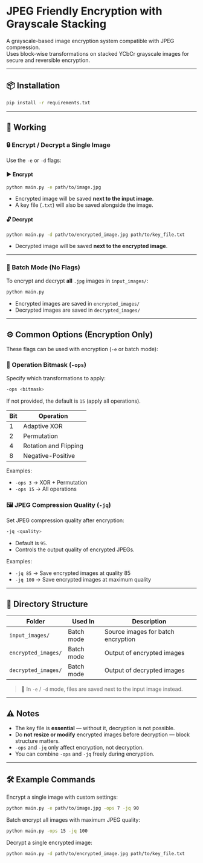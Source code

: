 # JPEG Friendly Encryption with Grayscale Stacking

A grayscale-based image encryption system compatible with JPEG compression.  
Uses block-wise transformations on stacked YCbCr grayscale images for secure and reversible encryption.

---

## 📦 Installation

```bash
pip install -r requirements.txt
```

---

## 🚀 Working

### 🔒 Encrypt / Decrypt a Single Image

Use the `-e` or `-d` flags:

#### ▶️ Encrypt

```bash
python main.py -e path/to/image.jpg
```

- Encrypted image will be saved **next to the input image**.
- A key file (`.txt`) will also be saved alongside the image.

#### 🔓 Decrypt

```bash
python main.py -d path/to/encrypted_image.jpg path/to/key_file.txt
```

- Decrypted image will be saved **next to the encrypted image**.

---

### 📁 Batch Mode (No Flags)

To encrypt and decrypt **all** `.jpg` images in `input_images/`:

```bash
python main.py
```

- Encrypted images are saved in `encrypted_images/`
- Decrypted images are saved in `decrypted_images/`

---

## ⚙️ Common Options (Encryption Only)

These flags can be used with encryption (`-e` or batch mode):

### 🔢 Operation Bitmask (`-ops`)

Specify which transformations to apply:

```bash
-ops <bitmask>
```

If not provided, the default is `15` (apply all operations).

| Bit | Operation             |
| --- | --------------------- |
| 1   | Adaptive XOR          |
| 2   | Permutation           |
| 4   | Rotation and Flipping |
| 8   | Negative-Positive     |

Examples:

- `-ops 3` → XOR + Permutation
- `-ops 15` → All operations

### 🖼️ JPEG Compression Quality (`-jq`)

Set JPEG compression quality after encryption:

```bash
-jq <quality>
```

- Default is `95`.
- Controls the output quality of encrypted JPEGs.

Examples:

- `-jq 85` → Save encrypted images at quality 85
- `-jq 100` → Save encrypted images at maximum quality

---

## 📁 Directory Structure

| Folder              | Used In    | Description                        |
| ------------------- | ---------- | ---------------------------------- |
| `input_images/`     | Batch mode | Source images for batch encryption |
| `encrypted_images/` | Batch mode | Output of encrypted images         |
| `decrypted_images/` | Batch mode | Output of decrypted images         |

> 🔐 In `-e` / `-d` mode, files are saved next to the input image instead.

---

## ⚠️ Notes

- The key file is **essential** — without it, decryption is not possible.
- Do **not resize or modify** encrypted images before decryption — block structure matters.
- `-ops` and `-jq` only affect encryption, not decryption.
- You can combine `-ops` and `-jq` freely during encryption.

---

## 🛠️ Example Commands

Encrypt a single image with custom settings:

```bash
python main.py -e path/to/image.jpg -ops 7 -jq 90
```

Batch encrypt all images with maximum JPEG quality:

```bash
python main.py -ops 15 -jq 100
```

Decrypt a single encrypted image:

```bash
python main.py -d path/to/encrypted_image.jpg path/to/key_file.txt
```
